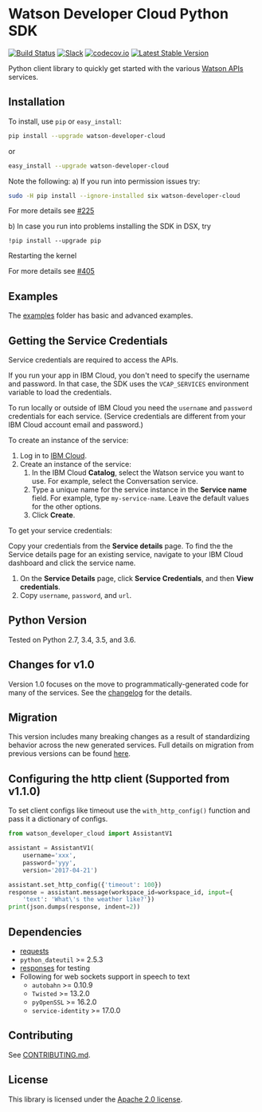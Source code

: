 # Watson Developer Cloud Python SDK

[![Build Status](https://travis-ci.org/watson-developer-cloud/python-sdk.svg?branch=master)](https://travis-ci.org/watson-developer-cloud/python-sdk)
[![Slack](https://wdc-slack-inviter.mybluemix.net/badge.svg)](https://wdc-slack-inviter.mybluemix.net)
[![codecov.io](https://codecov.io/github/watson-developer-cloud/python-sdk/coverage.svg?branch=master)](https://codecov.io/github/watson-developer-cloud/python-sdk?branch=master)
[![Latest Stable Version](https://img.shields.io/pypi/v/watson-developer-cloud.svg)](https://pypi.python.org/pypi/watson-developer-cloud)

Python client library to quickly get started with the various [Watson APIs][wdc] services.

## Installation

To install, use `pip` or `easy_install`:

```bash
pip install --upgrade watson-developer-cloud
```

or

```bash
easy_install --upgrade watson-developer-cloud
```

Note the following:
a) If you run into permission issues try:

```bash
sudo -H pip install --ignore-installed six watson-developer-cloud
```

For more details see [#225](https://github.com/watson-developer-cloud/python-sdk/issues/225)

b) In case you run into problems installing the SDK in DSX, try
```
!pip install --upgrade pip
```
Restarting the kernel

For more details see [#405](https://github.com/watson-developer-cloud/python-sdk/issues/405)

## Examples

The [examples][examples] folder has basic and advanced examples.

## Getting the Service Credentials

Service credentials are required to access the APIs.

If you run your app in IBM Cloud, you don't need to specify the username and password. In that case, the SDK uses the `VCAP_SERVICES` environment variable to load the credentials.

To run locally or outside of IBM Cloud you need the `username` and `password` credentials for each service. (Service credentials are different from your IBM Cloud account email and password.)

To create an instance of the service:

1. Log in to [IBM Cloud][ibm_cloud].
1. Create an instance of the service:
   1. In the IBM Cloud **Catalog**, select the Watson service you want to use. For example, select the Conversation service.
   1. Type a unique name for the service instance in the **Service name** field. For example, type `my-service-name`. Leave the default values for the other options.
   1. Click **Create**.

To get your service credentials:

Copy your credentials from the **Service details** page. To find the the Service details page for an existing service, navigate to your IBM Cloud dashboard and click the service name.

1. On the **Service Details** page, click **Service Credentials**, and then **View credentials**.
1. Copy `username`, `password`, and `url`.

## Python Version

Tested on Python 2.7, 3.4, 3.5, and 3.6.

## Changes for v1.0
Version 1.0 focuses on the move to programmatically-generated code for many of the services. See the [changelog](https://github.com/watson-developer-cloud/python-sdk/wiki/Changelog) for the details.

## Migration
This version includes many breaking changes as a result of standardizing behavior across the new generated services. Full details on migration from previous versions can be found [here](https://github.com/watson-developer-cloud/python-sdk/wiki/Migration).

## Configuring the http client (Supported from v1.1.0)
To set client configs like timeout use the `with_http_config()` function and pass it a dictionary of configs.

```python
from watson_developer_cloud import AssistantV1

assistant = AssistantV1(
    username='xxx',
    password='yyy',
    version='2017-04-21')

assistant.set_http_config({'timeout': 100})
response = assistant.message(workspace_id=workspace_id, input={
    'text': 'What\'s the weather like?'})
print(json.dumps(response, indent=2))
```

## Dependencies

* [requests]
* `python_dateutil` >= 2.5.3
* [responses] for testing
* Following for web sockets support in speech to text
   * `autobahn` >= 0.10.9
   * `Twisted` >= 13.2.0
   * `pyOpenSSL` >= 16.2.0
   * `service-identity` >= 17.0.0

## Contributing

See [CONTRIBUTING.md][CONTRIBUTING].

## License

This library is licensed under the [Apache 2.0 license][license].

[wdc]: http://www.ibm.com/watson/developercloud/
[ibm_cloud]: https://console.bluemix.net
[responses]: https://github.com/getsentry/responses
[requests]: http://docs.python-requests.org/en/latest/
[examples]: https://github.com/watson-developer-cloud/python-sdk/tree/master/examples
[CONTRIBUTING]: https://github.com/watson-developer-cloud/python-sdk/blob/master/CONTRIBUTING.md
[license]: http://www.apache.org/licenses/LICENSE-2.0
